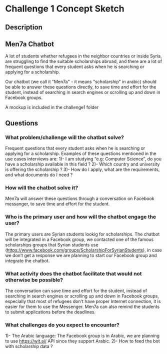 # Challenge 1 Concept Sketch

## Description

## Men7a Chatbot

A lot of students whether refugees in the neighbor countries or inside Syria, are struggling to find the suitable scholarships abroad, and there are a lot of frequent questions that every student asks when he is searching or applying for a scholarship.

Our chatbot (we call it "Men7a" - it means "scholarship" in arabic) should be able to answer these questions directly, to save time and effort for the student, instead of searching in search engines or scrolling up and down in Facebook groups. 

A mockup is included in the challenge1 folder

## Questions

### What problem/challenge will the chatbot solve? 

Frequent questions that every student asks when he is searching or applying for a scholarship.
Examples of these questions mentioned in the use cases interviews are: 
1)- I am studying “e.g: Computer Science”, do you have a scholarship available in this field ?
2)- Which country and university is offering the scholarship ?
3)- How do I apply, what are the requirements, and what documents do I need ?

### How will the chatbot solve it? 

Men7a will answer these questions through a conversation on Facebook messanger, to save time and effort for the student.
### Who is the primary user and how will the chatbot engage the user?

The primary users are Syrian students lookig for scholarships. 
The chatbot will be integrated in a Facebook group, we contacted one of the famous scholarships groups that Syrian students use (https://www.facebook.com/groups/ScholarshipForSyrianStudents), in case we don’t get a response we are planning to start our Facebook group and integrate the chatbot.

### What activity does the chatbot facilitate that would not otherwise be possible? 

The conversation can save time and effort for the student, instead of searching in search engines or scrolling up and down in Facebook groups, especially that most of refugees don't have proper Internet connection, it is easier for them to use the Messenger.
Men7a can also remind the students to submit applications before the deadlines.

### What challenges do you expect to encounter?

1)- The Arabic language: The Facebook group is in Arabic, we are planning to use https://wit.ai/ API since they support Arabic.
2)- How to feed the bot with scholarship data ? 
